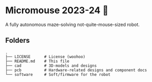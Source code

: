 # Micromouse 2023-24 🐁

A fully autonomous maze-solving not-quite-mouse-sized robot. 

## Folders

```
.
├── LICENSE	     # License (woohoo)
├── README.md    # This file
├── cad          # 3D-models and designs
├── pcb          # Hardware-related designs and component docs
└── software     # Soft/firmware for the robot
```
